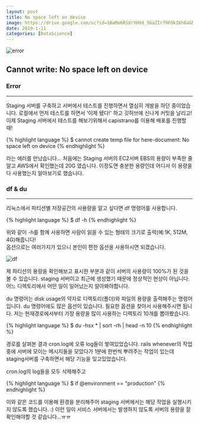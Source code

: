 ```yaml
---
layout: post
title: No space left on device
image: https://drive.google.com/uc?id=1BaMo6RSXrVHVd_5baZIr79FOkIKh6aGN
date: 2019-1-11
categories: [DataScience]
---
```

![error](https://drive.google.com/uc?id=1BaMo6RSXrVHVd_5baZIr79FOkIKh6aGN)

## Cannot write: No space left on device

### Error

* * *

Staging 서버를 구축하고 서버에서 테스트를 진행하면서 열심히 개발을 하던 중이었습니다.
로컬에서 먼저 테스트를 하면서 '이제 됐다!' 하고 깃허브에 신나게 커밋을 날리고!
이제 Staging 서버에서 테스트를 해보기위해서 capistrano를 이용해 배포를 진행할 때!

{% highlight language %}
$ cannot create temp file for here-document: No space left on device
{% endhighlight %}

라는 에러를 만났습니다... 
처음에는 Staging 서버의 EC2서버 EBS의 용량이 부족한 줄 알고 AWS에서 확인했는데 20G 였습니다.
이정도면 충분한 용량인데 어디서 이 용량을 다 사용했는지 알아보기로 했습니다.

### df & du

* * *

리눅스에서 파티션별 저장공간의 사용량을 알고 싶다면 df 명령어를 사용합니다.

{% highlight language %}
$ df -h
{% endhighlight %}

위와 같이 -h를 함께 사용하면 사람이 읽을 수 있는 형태의 크기로 출력(예:1K, 512M, 4G)해줍니다!<br>
옵션으로는 여러가지가 있으니 본인이 편한 옵션을 사용하시면 되겠습니다.

![df](https://drive.google.com/uc?id=1NTHc8heC675Jrrn9RrE_fIcaEzC8CZfw)

제 파티션의 용량을 확인해보고 표시한 부분과 같이 서버의 사용량이 100%가 된 것을 볼 수 있습니다. 
staging 서버이고 최근에 생성했기 때문에 정상적인 현상이 아닙니다. 
어느 디렉토리에서 어떤 일이 일어났는지 알아봐야합니다.

du 명령어는 disk usage의 약자로 디렉토리(폴더)와 파일의 용량을 출력해주는 명령어입니다.
du 명령어에도 많은 옵션이 있습니다. 필요한 옵션을 찾아서 사용해주시면 됩니다. 
저는 현재경로에서부터 가장 용량을 많이 사용하는 디렉토리 10개를 뽑아봤습니다.

{% highlight language %}
$ du -hsx * | sort -rh | head -n 10
{% endhighlight %}

경로를 살펴본 결과 cron.log에 오류 log들이 쌓여있었습니다.
rails whenever의 작업 중에 서버에 모이는 메시지들을 모았다가 1분에 한번씩 뿌려주는 작업이 있는데 
staging서버를 구축하면서 해당 기능을 잊고있었습니다. 

cron.log의 log들을 모두 삭제해주고

{% highlight language %}
$ if @environment == "production"
{% endhighlight %}

이와 같은 코드를 이용해 환경을 분리해주어 staging 서버에서는 해당 작업을 실행시키지 않도록 했습니다. :)
이런 일이 서비스 서버에서는 발생하지 않도록 서버의 용량을 잘 확인해야할 것 같습니다...ㅠㅠ